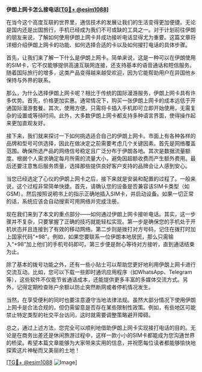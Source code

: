 **伊朗上网卡怎么接电话[[TG💪+ @esim1088](https://t.me/s/esim1088)]**

在当今这个高度互联的世界里，通信技术的发展让我们的生活变得更加便捷。无论是国内还是出国旅行，手机已经成为我们不可或缺的工具之一。对于计划前往伊朗的朋友来说，了解如何使用伊朗上网卡并成功接听电话显得尤为重要。这篇文章将详细介绍伊朗上网卡的功能、如何选择合适的卡以及如何接打电话的具体步骤。

首先，让我们来了解一下什么是伊朗上网卡。简单来说，这是一种可以在伊朗使用的SIM卡，它不仅能够提供高速互联网连接，还支持基本的语音通话和短信服务。随着国际旅行的增多，这类产品变得越来越受欢迎，因为它能帮助用户在异国他乡保持与外界的联系。

那么，为什么选择伊朗上网卡呢？相比于传统的国际漫游服务，伊朗上网卡具有许多优势。首先，价格更加实惠。通常情况下，购买一张伊朗上网卡的成本远低于开通国际漫游套餐。其次，使用方便。只需将卡插入手机即可立即开始使用，无需复杂的设置或等待时间。此外，大多数伊朗上网卡都支持多种语言界面，使得操作起来更加直观友好。

接下来，我们就来探讨一下如何挑选适合自己的伊朗上网卡。市面上有各种各样的品牌和型号可供选择，因此在做决定之前需要考虑几个关键因素。首先是网络覆盖范围。确保所选产品的网络信号稳定且广泛分布于伊朗各地。其次是数据流量额度。根据个人需求确定每月所需的流量大小，避免因超额收费而产生额外费用。最后还要注意售后服务质量，选择那些提供良好客户支持的品牌会让人感到安心。

当您已经选定了心仪的伊朗上网卡之后，接下来就是安装和配置的过程了。一般来说，这个过程非常简单快捷。首先，请确认您的设备是否兼容该SIM卡类型（如GSM）。然后按照说明书上的指示正确地插入SIM卡，并启动设备。如果一切正常的话，系统应该会自动搜索可用网络并完成注册。

现在我们来到了本文的重点部分——如何通过伊朗上网卡接听电话。其实，这一步骤并不复杂，只要掌握了正确的技巧就能轻松实现。第一步是确保您的手机处于开机状态并且连接到了有效的移动网络。第二步则是拨打对方号码，记住在拨打时加上国家代码“+98”。例如，如果您要联系一位伊朗本地居民，那么只需输入“+98”加上他们的手机号码即可。第三步便是耐心等待对方接听，直到通话结束为止。

除了基本的拨号功能之外，还有一些小贴士可以帮助您更好地利用伊朗上网卡进行交流互动。比如，您可以下载一些即时通讯应用程序（如WhatsApp、Telegram等），这些软件不仅能节省通话成本，还能提供更多丰富的多媒体交流方式。另外，记得定期检查账户余额以防止突然断网或者停机情况发生。

当然，在享受便利的同时也要注意遵守当地法律法规。虽然大部分情况下使用伊朗上网卡是合法合规的，但仍需留意是否存在某些限制性政策。例如，有些地区可能禁止特定类型的社交平台访问，这时就需要调整策略避开障碍。

总之，通过上述方法，您完全可以顺利地借助伊朗上网卡实现接打电话的目的。无论是在商务出差还是休闲旅游过程中，这样一款小小的SIM卡都能成为您沟通世界的桥梁。希望本篇文章能够为大家带来实用的信息，并祝愿每位读者都能够愉快地探索这片神秘而又美丽的土地！

[[TG💪+ @esim1088](https://t.me/s/esim1088) ![Image](https://i.postimg.cc/4NQfJmqS/Snipaste-2025-05-13-00-14-12.png)]